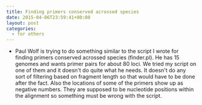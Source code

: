 ```yaml
---
title: Finding primers conserved acrossed species
date: 2015-04-06T23:59:41+00:00
layout: post
categories:
  - for others
---
```

  * Paul Wolf is trying to do something similar to the script I wrote for finding primers conserved acrossed species (finder.pl). He has 15 genomes and wants primer pairs for about 80 loci. We tried my script on one of them and it doesn't do quite what he needs. It doesn't do any sort of filtering based on fragment length so that would have to be done after the fact. Also the locations of some of the primers show up as negative numbers. They are supposed to be nucleotide positions within the alignment so something must be wrong with the script.
